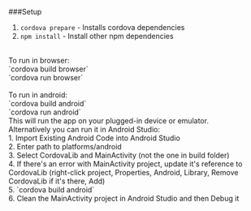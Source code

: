 ###Setup
1. `cordova prepare` - Installs cordova dependencies
2. `npm install` - Install other npm dependencies

<br>
To run in browser: <br>
`cordova build browser`<br>
`cordova run browser` <br>

<br>
To run in android: <br>
`cordova build android` <br>
`cordova run android` <br>
This will run the app on your plugged-in device or emulator.

<br>
Alternatively you can run it in Android Studio: <br>
1. Import Existing Android Code into Android Studio <br>
2. Enter path to platforms/android <br>
3. Select CordovaLib and MainActivity (not the one in build folder) <br>
4. If there's an error with MainActivity project, update it's reference to CordovaLib (right-click project, Properties, Android, Library, Remove CordovaLib if it's there, Add) <br>
5. `cordova build android` <br>
6. Clean the MainActivity project in Android Studio and then Debug it <br>